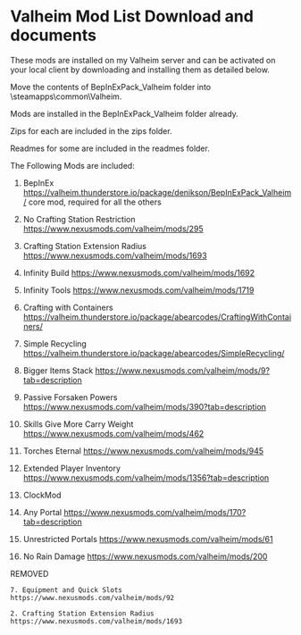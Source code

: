 # Valheim Mod List Download and documents

These mods are installed on my Valheim server and can be activated on your local client by downloading and installing them as detailed below.

Move the contents of BepInExPack_Valheim folder into <Steam Location>\steamapps\common\Valheim.
  
Mods are installed in the BepInExPack_Valheim folder already. 
  
Zips for each are included in the zips folder.
  
Readmes for some are included in the readmes folder.

The Following Mods are included:
  
  1. BepInEx
    https://valheim.thunderstore.io/package/denikson/BepInExPack_Valheim/
    core mod, required for all the others
  2. No Crafting Station Restriction
    https://www.nexusmods.com/valheim/mods/295
  2. Crafting Station Extension Radius
    https://www.nexusmods.com/valheim/mods/1693
  3. Infinity Build
    https://www.nexusmods.com/valheim/mods/1692
  4. Infinity Tools
    https://www.nexusmods.com/valheim/mods/1719
  5. Crafting with Containers
    https://valheim.thunderstore.io/package/abearcodes/CraftingWithContainers/
  6. Simple Recycling
    https://valheim.thunderstore.io/package/abearcodes/SimpleRecycling/
  7. Bigger Items Stack
    https://www.nexusmods.com/valheim/mods/9?tab=description
  8. Passive Forsaken Powers 
    https://www.nexusmods.com/valheim/mods/390?tab=description
  9. Skills Give More Carry Weight
    https://www.nexusmods.com/valheim/mods/462
  10. Torches Eternal
    https://www.nexusmods.com/valheim/mods/945
  11. Extended Player Inventory
    https://www.nexusmods.com/valheim/mods/1356?tab=description
  12. ClockMod 
    
  13. Any Portal
    https://www.nexusmods.com/valheim/mods/170?tab=description
  14. Unrestricted Portals
    https://www.nexusmods.com/valheim/mods/61
  15. No Rain Damage
    https://www.nexusmods.com/valheim/mods/200
  
  REMOVED
  
    7. Equipment and Quick Slots
    https://www.nexusmods.com/valheim/mods/92
    
    2. Crafting Station Extension Radius
    https://www.nexusmods.com/valheim/mods/1693
  
